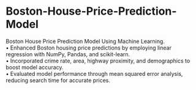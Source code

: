 # Boston-House-Price-Prediction-Model
Boston House Price Prediction Model Using Machine Learning.
<BR>
• Enhanced Boston housing price predictions by employing linear regression with NumPy, Pandas, and scikit-learn.
<BR>
• Incorporated crime rate, area, highway proximity, and demographics to boost model accuracy.
<BR>
• Evaluated model performance through mean squared error analysis, reducing search time for accurate prices.
